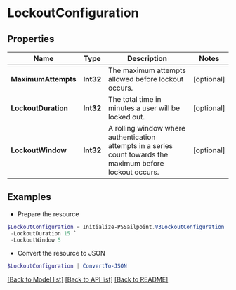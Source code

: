 # LockoutConfiguration
## Properties

Name | Type | Description | Notes
------------ | ------------- | ------------- | -------------
**MaximumAttempts** | **Int32** | The maximum attempts allowed before lockout occurs. | [optional] 
**LockoutDuration** | **Int32** | The total time in minutes a user will be locked out. | [optional] 
**LockoutWindow** | **Int32** | A rolling window where authentication attempts in a series count towards the maximum before lockout occurs. | [optional] 

## Examples

- Prepare the resource
```powershell
$LockoutConfiguration = Initialize-PSSailpoint.V3LockoutConfiguration  -MaximumAttempts 5 `
 -LockoutDuration 15 `
 -LockoutWindow 5
```

- Convert the resource to JSON
```powershell
$LockoutConfiguration | ConvertTo-JSON
```

[[Back to Model list]](../README.md#documentation-for-models) [[Back to API list]](../README.md#documentation-for-api-endpoints) [[Back to README]](../README.md)

